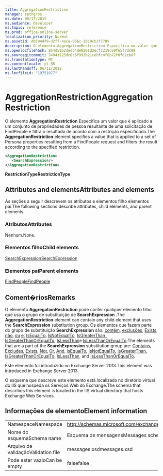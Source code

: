 ```yaml
---
title: AggregationRestriction
manager: sethgros
ms.date: 09/17/2015
ms.audience: Developer
ms.topic: reference
ms.prod: office-online-server
localization_priority: Normal
ms.assetid: d05044f9-d2ff-4aca-956c-20c9cb2f7709
description: O elemento AggregationRestriction Especifica um valor que é aplicado a um conjunto de propriedades de pessoa resultante de uma solicitação de FindPeople e filtra o resultado de acordo com a restrição especificada.
ms.openlocfilehash: 8b4d5952dedb4de0201d2ecf2219c69f65f7dc09
ms.sourcegitcommit: 34041125dc8c5f993b21cebfc4f8b72f0fd2cb6f
ms.translationtype: MT
ms.contentlocale: pt-BR
ms.lasthandoff: 06/11/2018
ms.locfileid: "19751077"
---
```

# <a name="aggregationrestriction"></a><span data-ttu-id="c2c89-103">AggregationRestriction</span><span class="sxs-lookup"><span data-stu-id="c2c89-103">AggregationRestriction</span></span>

<span data-ttu-id="c2c89-104">O elemento **AggregationRestriction** Especifica um valor que é aplicado a um conjunto de propriedades de pessoa resultante de uma solicitação de FindPeople e filtra o resultado de acordo com a restrição especificada.</span><span class="sxs-lookup"><span data-stu-id="c2c89-104">The **AggregationRestriction** element specifies a value that is applied to a set of Persona properties resulting from a FindPeople request and filters the result according to the specified restriction.</span></span> 
  
```XML
<AggregationRestriction>
   <SearchExpression/>
</AggregationRestriction>
```

 <span data-ttu-id="c2c89-105">**RestrictionType**</span><span class="sxs-lookup"><span data-stu-id="c2c89-105">**RestrictionType**</span></span>
## <a name="attributes-and-elements"></a><span data-ttu-id="c2c89-106">Attributes and elements</span><span class="sxs-lookup"><span data-stu-id="c2c89-106">Attributes and elements</span></span>

<span data-ttu-id="c2c89-107">As seções a seguir descrevem os atributos e elementos filho elementos pai.</span><span class="sxs-lookup"><span data-stu-id="c2c89-107">The following sections describe attributes, child elements, and parent elements.</span></span>
  
### <a name="attributes"></a><span data-ttu-id="c2c89-108">Atributos</span><span class="sxs-lookup"><span data-stu-id="c2c89-108">Attributes</span></span>

<span data-ttu-id="c2c89-109">Nenhum.</span><span class="sxs-lookup"><span data-stu-id="c2c89-109">None.</span></span>
  
### <a name="child-elements"></a><span data-ttu-id="c2c89-110">Elementos filho</span><span class="sxs-lookup"><span data-stu-id="c2c89-110">Child elements</span></span>

[<span data-ttu-id="c2c89-111">SearchExpression</span><span class="sxs-lookup"><span data-stu-id="c2c89-111">SearchExpression</span></span>](searchexpression.md)
  
### <a name="parent-elements"></a><span data-ttu-id="c2c89-112">Elementos pai</span><span class="sxs-lookup"><span data-stu-id="c2c89-112">Parent elements</span></span>

[<span data-ttu-id="c2c89-113">FindPeople</span><span class="sxs-lookup"><span data-stu-id="c2c89-113">FindPeople</span></span>](findpeople.md)
  
## <a name="remarks"></a><span data-ttu-id="c2c89-114">Coment�rios</span><span class="sxs-lookup"><span data-stu-id="c2c89-114">Remarks</span></span>

<span data-ttu-id="c2c89-115">O elemento **AggregationRestriction** pode conter qualquer elemento filho que usa o grupo de substituição de **SearchExpression** .</span><span class="sxs-lookup"><span data-stu-id="c2c89-115">The **AggregationRestriction** element can contain any child element that uses the **SearchExpression** substitution group.</span></span> <span data-ttu-id="c2c89-116">Os elementos que fazem parte do grupo de substituição **SearchExpression** são: [contém](contains.md), [exclusões](excludes.md), [Exists](exists.md), [não](not.md), [ou](or.md) [e](and.md), [IsEqualTo](isequalto.md), [IsNotEqualTo](isnotequalto.md), [IsGreaterThan ](isgreaterthan.md), [IsGreaterThanOrEqualTo](isgreaterthanorequalto.md), [IsLessThan](islessthan.md)e [IsLessThanOrEqualTo](islessthanorequalto.md).</span><span class="sxs-lookup"><span data-stu-id="c2c89-116">The elements that are a part of the **SearchExpression** substitution group are: [Contains](contains.md), [Excludes](excludes.md), [Exists](exists.md), [Not](not.md), [Or](or.md), [And](and.md), [IsEqualTo](isequalto.md), [IsNotEqualTo](isnotequalto.md), [IsGreaterThan](isgreaterthan.md), [IsGreaterThanOrEqualTo](isgreaterthanorequalto.md), [IsLessThan](islessthan.md), and [IsLessThanOrEqualTo](islessthanorequalto.md).</span></span>
  
<span data-ttu-id="c2c89-117">Este elemento foi introduzido no Exchange Server 2013.</span><span class="sxs-lookup"><span data-stu-id="c2c89-117">This element was introduced in Exchange Server 2013.</span></span>
  
<span data-ttu-id="c2c89-118">O esquema que descreve este elemento está localizado no diretório virtual do IIS que hospeda os Serviços Web do Exchange.</span><span class="sxs-lookup"><span data-stu-id="c2c89-118">The schema that describes this element is located in the IIS virtual directory that hosts Exchange Web Services.</span></span>
  
## <a name="element-information"></a><span data-ttu-id="c2c89-119">Informações de elemento</span><span class="sxs-lookup"><span data-stu-id="c2c89-119">Element information</span></span>

|||
|:-----|:-----|
|<span data-ttu-id="c2c89-120">Namespace</span><span class="sxs-lookup"><span data-stu-id="c2c89-120">Namespace</span></span>  <br/> |http://schemas.microsoft.com/exchange/services/2006/messages  <br/> |
|<span data-ttu-id="c2c89-121">Nome do esquema</span><span class="sxs-lookup"><span data-stu-id="c2c89-121">Schema name</span></span>  <br/> |<span data-ttu-id="c2c89-122">Esquema de mensagens</span><span class="sxs-lookup"><span data-stu-id="c2c89-122">Messages schema</span></span>  <br/> |
|<span data-ttu-id="c2c89-123">Arquivo de validação</span><span class="sxs-lookup"><span data-stu-id="c2c89-123">Validation file</span></span>  <br/> |<span data-ttu-id="c2c89-124">messages.xsd</span><span class="sxs-lookup"><span data-stu-id="c2c89-124">messages.xsd</span></span>  <br/> |
|<span data-ttu-id="c2c89-125">Pode estar vazio</span><span class="sxs-lookup"><span data-stu-id="c2c89-125">Can be empty</span></span>  <br/> |<span data-ttu-id="c2c89-126">false</span><span class="sxs-lookup"><span data-stu-id="c2c89-126">false</span></span>  <br/> |
   

